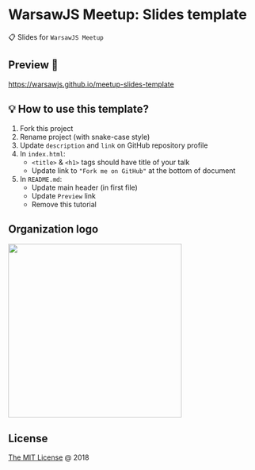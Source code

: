 # WarsawJS Meetup: Slides template

:clipboard: Slides for `WarsawJS Meetup`

## Preview 🚀

<https://warsawjs.github.io/meetup-slides-template>

## :bulb: How to use this template?

1. Fork  this project
2. Rename project (with snake-case style)
3. Update `description` and `link` on GitHub repository profile
4. In `index.html`:
    + `<title>` & `<h1>` tags should have title of your talk
    + Update link to `"Fork me on GitHub"` at the bottom of document
5. In `README.md`:
    + Update main header (in first file)
    + Update `Preview` link
    + Remove this tutorial

## Organization logo

<img src="./vendors/shower-warsawjs/images/logo.svg" width="350"/>

## License

[The MIT License](http://en.wikipedia.org/wiki/MIT_License) @ 2018
